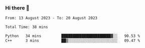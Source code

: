 ### Hi there 👋

<!--
**wangsy503/wangsy503** is a ✨ _special_ ✨ repository because its `README.md` (this file) appears on your GitHub profile.

Here are some ideas to get you started:

- 🔭 I’m currently working on ...
- 🌱 I’m currently learning ...
- 👯 I’m looking to collaborate on ...
- 🤔 I’m looking for help with ...
- 💬 Ask me about ...
- 📫 How to reach me: ...
- 😄 Pronouns: ...
- ⚡ Fun fact: ...
-->
<!--START_SECTION:waka-->

```txt
From: 13 August 2023 - To: 20 August 2023

Total Time: 38 mins

Python   34 mins         ██████████████████████▓░░   90.53 %
C++      3 mins          ██▒░░░░░░░░░░░░░░░░░░░░░░   09.47 %
```

<!--END_SECTION:waka-->
